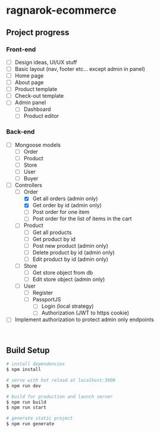 # ragnarok-ecommerce

## Project progress

### Front-end
- [ ] Design ideas, UI/UX stuff
- [ ] Basic layout (nav, footer etc... except admin in panel)
- [ ] Home page
- [ ] About page
- [ ] Product template
- [ ] Check-out template
- [ ] Admin panel
  - [ ] Dashboard
  - [ ] Product editor

### Back-end
- [ ] Mongoose models
  - [ ] Order
  - [ ] Product
  - [ ] Store
  - [ ] User
  - [ ] Buyer
- [ ] Controllers
  - [ ] Order
    - [x] Get all orders (admin only)
    - [x] Get order by id (admin only)
    - [ ] Post order for one item
    - [ ] Post order for the list of items in the cart
  - [ ] Product
    - [ ] Get all products
    - [ ] Get product by id
    - [ ] Post new product (admin only)
    - [ ] Delete product by id (admin only)
    - [ ] Edit product by id (admin only)
  - [ ] Store
    - [ ] Get store object from db
    - [ ] Edit store object (admin only)
  - [ ] User
    - [ ] Register
    - [ ] PassportJS
      - [ ] Login (local strategy)
      - [ ] Authorization (JWT to https cookie)
- [ ] Implement authorization to protect admin only endpoints

<br>

## Build Setup

```bash
# install dependencies
$ npm install

# serve with hot reload at localhost:3000
$ npm run dev

# build for production and launch server
$ npm run build
$ npm run start

# generate static project
$ npm run generate
```
